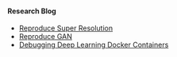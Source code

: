 #### **Research Blog**
- [Reproduce Super Resolution](https://towardsdatascience.com/learn-to-reproduce-papers-beginners-guide-2b4bff8fcca0)
- [Reproduce GAN](https://towardsdatascience.com/converting-deep-learning-research-papers-to-code-f-f38bbd87352f)
- [Debugging Deep Learning Docker Containers](https://python.plainenglish.io/debugging-deep-learning-docker-containers-3815a44c9519)
